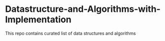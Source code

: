 # Datastructure-and-Algorithms-with-Implementation
This repo contains curated list of data structures and algorithms 
